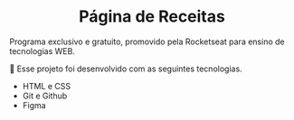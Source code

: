 <h1 align="center"> Página de Receitas </h1>

<p>
Programa exclusivo e gratuito, promovido pela Rocketseat para ensino de tecnologias WEB. <br/>

<p>🚀 Esse projeto foi desenvolvido com as seguintes tecnologias.</p>
<ul>
  <li>HTML e CSS</li>
  <li>Git e Github</li>
  <li>Figma</li>
</ul>
